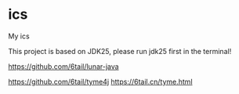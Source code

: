 # ics
My ics

This project is based on JDK25, please run jdk25 first in the terminal!


https://github.com/6tail/lunar-java


https://github.com/6tail/tyme4j
https://6tail.cn/tyme.html
